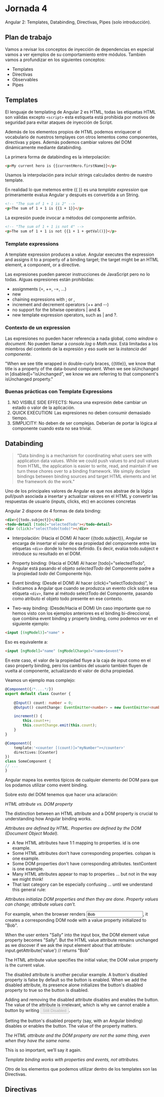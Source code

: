 # Jornada 4

Angular 2: Templates, Databinding, Directivas, Pipes (solo introducción).

## Plan de trabajo

Vamos a revisar los conceptos de inyección de dependencias en especial vamos a ver ejemplos de su comportamiento entre módulos.
También vamos a profundizar en los siguientes conceptos:

* Templates
* Directivas
* Observables
* Pipes

## Templates

El lenguaje de templating de Angular 2 es HTML, todas las etiquetas HTML son válidas excepto ```<script>``` esta estiqueta está prohibida por motivos de seguridad para evitar ataques de inyección de Script.  

Además de los elementos propios de HTML podemos enriquecer el vocabulario de nuestros templayes con otros lementos como componentes, directivas y pipes. Además podemos cambiar valores del DOM dinámicamente mediante databinding.

La primera forma de databinding es la interpolación:
```HTML 
<p>My current hero is {{currentHero.firstName}}</p>
```
 Usamos la interpolación para incluir strings calculados dentro de nuestro template.

 En realidad lo que metemos entre {{ }} es una *template expression* que primeramente evalua Angular y después es convertida a un String.

 ```HTML
 <!-- "The sum of 1 + 1 is 2" -->
<p>The sum of 1 + 1 is {{1 + 1}}</p>
 ```

La expresión puede invocar a métodos del componente anfitrión. 

```HTML
<!-- "The sum of 1 + 1 is not 4" -->
<p>The sum of 1 + 1 is not {{1 + 1 + getVal()}}</p>
```

### Template expressions

A template expression produces a value. Angular executes the expression and assigns it to a property of a binding target; the target might be an HTML element, a component, or a directive.

Las expresiones pueden parecer instrucciones de JavaScript pero no lo todas. Alguas expresiones están prohibidas:

* assignments (=, +=, -=, ...)
* new 
* chaining expressions with ; or ,
* increment and decrement operators (++ and --)
* no support for the bitwise operators | and &
* new template expression operators, such as | and ?.

### Contexto de un expression

Las expresiones no pueden hacer referencia a nada global, como *window* o *document*. No pueden llamar a *console.log* o *Math.max*. Está limitadas a los miembros del contexto de la expresión y eso suele ser la *instancia del componente*.

"When we see title wrapped in double-curly braces, {{title}}, we know that title is a property of the data-bound component. When we see isUnchanged in [disabled]="isUnchanged", we know we are referring to that component's isUnchanged property."

### Buenas prácticas con Template Expressions

1. NO VISIBLE SIDE EFFECTS: Nunca una expresión debe cambiar un estado o valor de la aplicación.
2. QUICK EXECUTION: Las expresiones no deben consumir demasiado tiempo.
3. SIMPLICITY: No deben de ser complejas. Deberían de portar la lógica al componente cuando esta no sea trivial.

## Databinding

> "Data binding is a mechanism for coordinating what users see with application data values. While we could push values to and pull values from HTML, the application is easier to write, read, and maintain if we turn these chores over to a binding framework. We simply declare bindings between binding sources and target HTML elements and let the framework do the work."

Uno de los principales valores de Angular es que nos abstrae de la lógica pull/push asociada a insertar y actualizar valores en el HTML y convertir las respuestas de usuario (inputs, clicks, etc) en acciones concretas

Angular 2 dispone de 4 formas de data binding:

```HTML
<div>{{todo.subject}}</div>
<todo-detail [todo]="selectedTodo"></todo-detail>
<div (click)="selectTodo(todo)"></div>
```

* Interpolación: (Hacia el DOM) Al hacer {{todo.subject}}, Angular se encarga de insertar el valor de esa propiedad del componente entre las etiquetas ```<div>``` donde lo hemos definido. Es decir, evalúa todo.subject e introduce su resultado en el DOM.

* Property binding: (Hacia el DOM) Al hacer [todo]="selectedTodo", Angular está pasando el objeto *selectedTodo* del Componente padre a la propiedad *todo* del Componente hijo.

* Event binding: (Desde el DOM) Al hacer (click)="selectTodo(todo)", le indicamos a Angular que cuando se produzca un evento click sobre esa etiqueta ```<div>```, llame al método selectTodo del Componente, pasando como atributo el objeto todo presente en ese contexto.

* Two-way binding: (Desde/Hacia el DOM) Un caso importante que no hemos visto con los ejemplos anteriores es el binding bi-direccional, que combina event binding y property binding, como podemos ver en el siguiente ejemplo:

```html
<input [(ngModel)]="name" >
```

Eso es equivalente a:

```html
<input [ngModel]="name" (ngModelChange)="name=$event">
```

En este caso, el valor de la propiedad fluye a la caja de input como en el caso property binding, pero los cambios del usuario también fluyen de vuelta al componente, actualizando el valor de dicha propiedad.

Veamos un ejemplo mas complejo:

```typescript
@Component({/*....*/})
export default class Counter {
    
    @Input() count: number = 0;
    @Output() countChange: EventEmitter<number> = new EventEmitter<number>();

    increment() {
        this.count++;
        this.countChange.emit(this.count);
    }
}

@Component({
    template:'<counter [(count)]="myNumber"></counter>'
    directives:[Counter]
})
class SomeComponent {
// ...
}
```

Angular mapea los eventos típicos de cualquier elemento del DOM para que los podamos utilizar como event binding.

Sobre esto del DOM tenemos que hacer una aclaración:

*HTML attribute vs. DOM property*

The distinction between an HTML attribute and a DOM property is crucial to understanding how Angular binding works.

*Attributes are defined by HTML. Properties are defined by the DOM (Document Object Model).*

* A few HTML attributes have 1:1 mapping to properties. id is one example.
* Some HTML attributes don't have corresponding properties. colspan is one example.
* Some DOM properties don't have corresponding attributes. textContent is one example.
* Many HTML attributes appear to map to properties ... but not in the way we might think!
* That last category can be especially confusing ... until we understand this general rule:

*Attributes initialize DOM properties and then they are done. Property values can change; attribute values can't.*

For example, when the browser renders <input type="text" value="Bob">, it creates a corresponding DOM node with a value property initialized to "Bob".

When the user enters "Sally" into the input box, the DOM element value property becomes "Sally". But the HTML value attribute remains unchanged as we discover if we ask the input element about that attribute: input.getAttribute('value') // returns "Bob"

The HTML attribute value specifies the initial value; the DOM value property is the current value.

The disabled attribute is another peculiar example. A button's disabled property is false by default so the button is enabled. When we add the disabled attribute, its presence alone initializes the button's disabled property to true so the button is disabled.

Adding and removing the disabled attribute disables and enables the button. The value of the attribute is irrelevant, which is why we cannot enable a button by writing <button disabled="false">Still Disabled</button>.

Setting the button's disabled property (say, with an Angular binding) disables or enables the button. The value of the property matters.

*The HTML attribute and the DOM property are not the same thing, even when they have the same name.*

This is so important, we’ll say it again.

*Template binding works with properties and events, not attributes.*

Otro de los elementos que podemos utilizar dentro de los templates son las Directivas.

## Directivas

